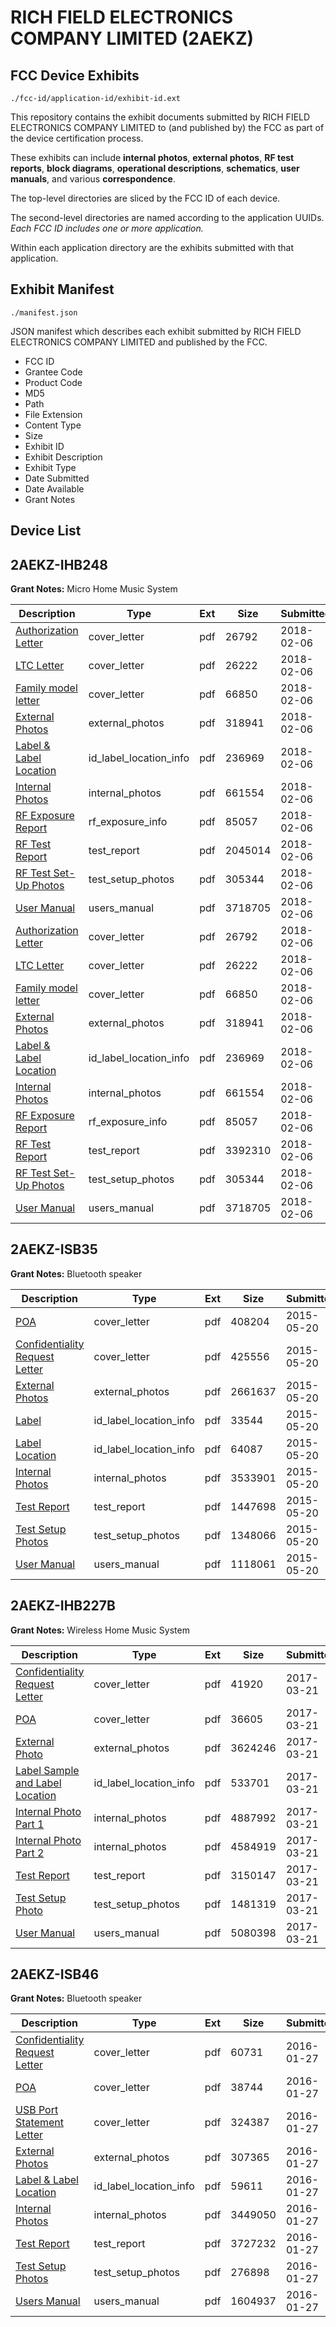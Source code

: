 # RICH FIELD ELECTRONICS COMPANY LIMITED (2AEKZ)
## FCC Device Exhibits

```
./fcc-id/application-id/exhibit-id.ext
```

This repository contains the exhibit documents submitted by RICH FIELD ELECTRONICS COMPANY LIMITED to (and published by) the FCC as part of the device certification process.

These exhibits can include **internal photos**, **external photos**, **RF test reports**, **block diagrams**, **operational descriptions**, **schematics**, **user manuals**, and various **correspondence**.

The top-level directories are sliced by the FCC ID of each device.

The second-level directories are named according to the application UUIDs. *Each FCC ID includes one or more application.*

Within each application directory are the exhibits submitted with that application. 

## Exhibit Manifest

```
./manifest.json
```

JSON manifest which describes each exhibit submitted by RICH FIELD ELECTRONICS COMPANY LIMITED and published by the FCC.

- FCC ID
- Grantee Code
- Product Code
- MD5
- Path
- File Extension
- Content Type
- Size
- Exhibit ID
- Exhibit Description
- Exhibit Type
- Date Submitted
- Date Available
- Grant Notes

## Device List
## 2AEKZ-IHB248
**Grant Notes:** Micro Home Music System

| Description | Type | Ext | Size | Submitted | Available |
| ----------- | ---- | --- | ---- | --------- | --------- |
| [Authorization Letter](2AEKZ-IHB248/24b9f1235d8c548d9ea520f3135b9163/3741691.pdf) | cover_letter | pdf | 26792 | 2018-02-06 | 2018-02-06 |
| [LTC Letter](2AEKZ-IHB248/24b9f1235d8c548d9ea520f3135b9163/3741692.pdf) | cover_letter | pdf | 26222 | 2018-02-06 | 2018-02-06 |
| [Family model letter](2AEKZ-IHB248/24b9f1235d8c548d9ea520f3135b9163/3741693.pdf) | cover_letter | pdf | 66850 | 2018-02-06 | 2018-02-06 |
| [External Photos](2AEKZ-IHB248/24b9f1235d8c548d9ea520f3135b9163/3741694.pdf) | external_photos | pdf | 318941 | 2018-02-06 | 2018-02-06 |
| [Label & Label Location](2AEKZ-IHB248/24b9f1235d8c548d9ea520f3135b9163/3741695.pdf) | id_label_location_info | pdf | 236969 | 2018-02-06 | 2018-02-06 |
| [Internal Photos](2AEKZ-IHB248/24b9f1235d8c548d9ea520f3135b9163/3741696.pdf) | internal_photos | pdf | 661554 | 2018-02-06 | 2018-02-06 |
| [RF Exposure Report](2AEKZ-IHB248/24b9f1235d8c548d9ea520f3135b9163/3741698.pdf) | rf_exposure_info | pdf | 85057 | 2018-02-06 | 2018-02-06 |
| [RF Test Report](2AEKZ-IHB248/24b9f1235d8c548d9ea520f3135b9163/3741735.pdf) | test_report | pdf | 2045014 | 2018-02-06 | 2018-02-06 |
| [RF Test Set-Up Photos](2AEKZ-IHB248/24b9f1235d8c548d9ea520f3135b9163/3741701.pdf) | test_setup_photos | pdf | 305344 | 2018-02-06 | 2018-02-06 |
| [User Manual](2AEKZ-IHB248/24b9f1235d8c548d9ea520f3135b9163/3741702.pdf) | users_manual | pdf | 3718705 | 2018-02-06 | 2018-02-06 |
| [Authorization Letter](2AEKZ-IHB248/81cf25dbbb6f6f2b7022b3a2d42d9d92/3741691.pdf) | cover_letter | pdf | 26792 | 2018-02-06 | 2018-02-06 |
| [LTC Letter](2AEKZ-IHB248/81cf25dbbb6f6f2b7022b3a2d42d9d92/3741692.pdf) | cover_letter | pdf | 26222 | 2018-02-06 | 2018-02-06 |
| [Family model letter](2AEKZ-IHB248/81cf25dbbb6f6f2b7022b3a2d42d9d92/3741693.pdf) | cover_letter | pdf | 66850 | 2018-02-06 | 2018-02-06 |
| [External Photos](2AEKZ-IHB248/81cf25dbbb6f6f2b7022b3a2d42d9d92/3741694.pdf) | external_photos | pdf | 318941 | 2018-02-06 | 2018-02-06 |
| [Label & Label Location](2AEKZ-IHB248/81cf25dbbb6f6f2b7022b3a2d42d9d92/3741695.pdf) | id_label_location_info | pdf | 236969 | 2018-02-06 | 2018-02-06 |
| [Internal Photos](2AEKZ-IHB248/81cf25dbbb6f6f2b7022b3a2d42d9d92/3741696.pdf) | internal_photos | pdf | 661554 | 2018-02-06 | 2018-02-06 |
| [RF Exposure Report](2AEKZ-IHB248/81cf25dbbb6f6f2b7022b3a2d42d9d92/3741698.pdf) | rf_exposure_info | pdf | 85057 | 2018-02-06 | 2018-02-06 |
| [RF Test Report](2AEKZ-IHB248/81cf25dbbb6f6f2b7022b3a2d42d9d92/3741700.pdf) | test_report | pdf | 3392310 | 2018-02-06 | 2018-02-06 |
| [RF Test Set-Up Photos](2AEKZ-IHB248/81cf25dbbb6f6f2b7022b3a2d42d9d92/3741701.pdf) | test_setup_photos | pdf | 305344 | 2018-02-06 | 2018-02-06 |
| [User Manual](2AEKZ-IHB248/81cf25dbbb6f6f2b7022b3a2d42d9d92/3741702.pdf) | users_manual | pdf | 3718705 | 2018-02-06 | 2018-02-06 |
## 2AEKZ-ISB35
**Grant Notes:** Bluetooth speaker

| Description | Type | Ext | Size | Submitted | Available |
| ----------- | ---- | --- | ---- | --------- | --------- |
| [POA](2AEKZ-ISB35/937e7007bbfd1cae9fff671fba3af350/2620109.pdf) | cover_letter | pdf | 408204 | 2015-05-20 | 2015-05-20 |
| [Confidentiality Request Letter](2AEKZ-ISB35/937e7007bbfd1cae9fff671fba3af350/2620112.pdf) | cover_letter | pdf | 425556 | 2015-05-20 | 2015-05-20 |
| [External Photos](2AEKZ-ISB35/937e7007bbfd1cae9fff671fba3af350/2620113.pdf) | external_photos | pdf | 2661637 | 2015-05-20 | 2015-05-20 |
| [Label](2AEKZ-ISB35/937e7007bbfd1cae9fff671fba3af350/2620110.pdf) | id_label_location_info | pdf | 33544 | 2015-05-20 | 2015-05-20 |
| [Label Location](2AEKZ-ISB35/937e7007bbfd1cae9fff671fba3af350/2620111.pdf) | id_label_location_info | pdf | 64087 | 2015-05-20 | 2015-05-20 |
| [Internal Photos](2AEKZ-ISB35/937e7007bbfd1cae9fff671fba3af350/2620108.pdf) | internal_photos | pdf | 3533901 | 2015-05-20 | 2015-05-20 |
| [Test Report](2AEKZ-ISB35/937e7007bbfd1cae9fff671fba3af350/2620107.pdf) | test_report | pdf | 1447698 | 2015-05-20 | 2015-05-20 |
| [Test Setup Photos](2AEKZ-ISB35/937e7007bbfd1cae9fff671fba3af350/2620106.pdf) | test_setup_photos | pdf | 1348066 | 2015-05-20 | 2015-05-20 |
| [User Manual](2AEKZ-ISB35/937e7007bbfd1cae9fff671fba3af350/2620105.pdf) | users_manual | pdf | 1118061 | 2015-05-20 | 2015-05-20 |
## 2AEKZ-IHB227B
**Grant Notes:** Wireless Home Music System

| Description | Type | Ext | Size | Submitted | Available |
| ----------- | ---- | --- | ---- | --------- | --------- |
| [Confidentiality Request Letter](2AEKZ-IHB227B/143638553ec268c8499fbb4146b2e76a/3326257.pdf) | cover_letter | pdf | 41920 | 2017-03-21 | 2017-03-21 |
| [POA](2AEKZ-IHB227B/143638553ec268c8499fbb4146b2e76a/3326259.pdf) | cover_letter | pdf | 36605 | 2017-03-21 | 2017-03-21 |
| [External Photo](2AEKZ-IHB227B/143638553ec268c8499fbb4146b2e76a/3326256.pdf) | external_photos | pdf | 3624246 | 2017-03-21 | 2017-03-21 |
| [Label Sample and Label Location](2AEKZ-IHB227B/143638553ec268c8499fbb4146b2e76a/3326258.pdf) | id_label_location_info | pdf | 533701 | 2017-03-21 | 2017-03-21 |
| [Internal Photo Part 1](2AEKZ-IHB227B/143638553ec268c8499fbb4146b2e76a/3326260.pdf) | internal_photos | pdf | 4887992 | 2017-03-21 | 2017-03-21 |
| [Internal Photo Part 2](2AEKZ-IHB227B/143638553ec268c8499fbb4146b2e76a/3326261.pdf) | internal_photos | pdf | 4584919 | 2017-03-21 | 2017-03-21 |
| [Test Report](2AEKZ-IHB227B/143638553ec268c8499fbb4146b2e76a/3326262.pdf) | test_report | pdf | 3150147 | 2017-03-21 | 2017-03-21 |
| [Test Setup Photo](2AEKZ-IHB227B/143638553ec268c8499fbb4146b2e76a/3326263.pdf) | test_setup_photos | pdf | 1481319 | 2017-03-21 | 2017-03-21 |
| [User Manual](2AEKZ-IHB227B/143638553ec268c8499fbb4146b2e76a/3326264.pdf) | users_manual | pdf | 5080398 | 2017-03-21 | 2017-03-21 |
## 2AEKZ-ISB46
**Grant Notes:** Bluetooth speaker

| Description | Type | Ext | Size | Submitted | Available |
| ----------- | ---- | --- | ---- | --------- | --------- |
| [Confidentiality Request Letter](2AEKZ-ISB46/97e4a14b349c058f28430fd7ffecce85/2886478.pdf) | cover_letter | pdf | 60731 | 2016-01-27 | 2016-01-27 |
| [POA](2AEKZ-ISB46/97e4a14b349c058f28430fd7ffecce85/2886480.pdf) | cover_letter | pdf | 38744 | 2016-01-27 | 2016-01-27 |
| [USB Port Statement Letter](2AEKZ-ISB46/97e4a14b349c058f28430fd7ffecce85/2886485.pdf) | cover_letter | pdf | 324387 | 2016-01-27 | 2016-01-27 |
| [External Photos](2AEKZ-ISB46/97e4a14b349c058f28430fd7ffecce85/2886477.pdf) | external_photos | pdf | 307365 | 2016-01-27 | 2016-01-27 |
| [Label & Label Location](2AEKZ-ISB46/97e4a14b349c058f28430fd7ffecce85/2886479.pdf) | id_label_location_info | pdf | 59611 | 2016-01-27 | 2016-01-27 |
| [Internal Photos](2AEKZ-ISB46/97e4a14b349c058f28430fd7ffecce85/2886481.pdf) | internal_photos | pdf | 3449050 | 2016-01-27 | 2016-01-27 |
| [Test Report](2AEKZ-ISB46/97e4a14b349c058f28430fd7ffecce85/2886482.pdf) | test_report | pdf | 3727232 | 2016-01-27 | 2016-01-27 |
| [Test Setup Photos](2AEKZ-ISB46/97e4a14b349c058f28430fd7ffecce85/2886483.pdf) | test_setup_photos | pdf | 276898 | 2016-01-27 | 2016-01-27 |
| [Users Manual](2AEKZ-ISB46/97e4a14b349c058f28430fd7ffecce85/2886484.pdf) | users_manual | pdf | 1604937 | 2016-01-27 | 2016-01-27 |
